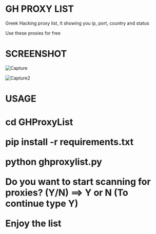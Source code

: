 <h1>GH PROXY LIST</h1
<p>Greek Hacking proxy list, It showing you ip, port, country and status</p>
<p>Use these proxies for free</p>


<h1>SCREENSHOT</h1>

![Capture](https://user-images.githubusercontent.com/89479885/134432132-410050a2-ff98-4b39-ab9a-5e209fc7dfac.PNG)

![Capture2](https://user-images.githubusercontent.com/89479885/134432148-cf4c70f7-56c6-44a8-b006-c7c825668bf4.PNG)

<h1>USAGE<h1>
<p>cd GHProxyList</p>
<p>pip install -r requirements.txt</p>
<p>python ghproxylist.py</p>
<p>Do you want to start scanning for proxies? (Y/N) ==> Y or N (To continue type Y)
<p>Enjoy the list</p>
